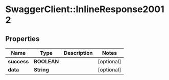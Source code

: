# SwaggerClient::InlineResponse20012

## Properties
Name | Type | Description | Notes
------------ | ------------- | ------------- | -------------
**success** | **BOOLEAN** |  | [optional] 
**data** | **String** |  | [optional] 


